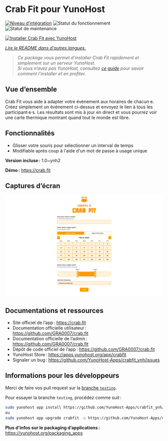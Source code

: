 <!--
Nota bene : ce README est automatiquement généré par <https://github.com/YunoHost/apps/tree/master/tools/readme_generator>
Il NE doit PAS être modifié à la main.
-->

# Crab Fit pour YunoHost

[![Niveau d’intégration](https://dash.yunohost.org/integration/crabfit.svg)](https://dash.yunohost.org/appci/app/crabfit) ![Statut du fonctionnement](https://ci-apps.yunohost.org/ci/badges/crabfit.status.svg) ![Statut de maintenance](https://ci-apps.yunohost.org/ci/badges/crabfit.maintain.svg)

[![Installer Crab Fit avec YunoHost](https://install-app.yunohost.org/install-with-yunohost.svg)](https://install-app.yunohost.org/?app=crabfit)

*[Lire le README dans d'autres langues.](./ALL_README.md)*

> *Ce package vous permet d’installer Crab Fit rapidement et simplement sur un serveur YunoHost.*  
> *Si vous n’avez pas YunoHost, consultez [ce guide](https://yunohost.org/install) pour savoir comment l’installer et en profiter.*

## Vue d’ensemble

Crab Fit vous aide à adapter votre événement aux horaires de chacun·e.
Créez simplement un événement ci-dessus et envoyez le lien à tous les participant·e·s.
Les résultats sont mis à jour en direct et vous pourrez voir une carte thermique montrant quand tout le monde est libre.

## Fonctionnalités

- Glisser votre souris pour sélectionner un interval de temps
- Modifiable après coup à l'aide d'un mot de passe à usage unique


**Version incluse :** 1.0~ynh2

**Démo :** <https://crab.fit>

## Captures d’écran

![Capture d’écran de Crab Fit](./doc/screenshots/main.png)

## Documentations et ressources

- Site officiel de l’app : <https://crab.fit>
- Documentation officielle utilisateur : <https://github.com/GRA0007/crab.fit>
- Documentation officielle de l’admin : <https://github.com/GRA0007/crab.fit>
- Dépôt de code officiel de l’app : <https://github.com/GRA0007/crab.fit>
- YunoHost Store : <https://apps.yunohost.org/app/crabfit>
- Signaler un bug : <https://github.com/YunoHost-Apps/crabfit_ynh/issues>

## Informations pour les développeurs

Merci de faire vos pull request sur la [branche `testing`](https://github.com/YunoHost-Apps/crabfit_ynh/tree/testing).

Pour essayer la branche `testing`, procédez comme suit :

```bash
sudo yunohost app install https://github.com/YunoHost-Apps/crabfit_ynh/tree/testing --debug
ou
sudo yunohost app upgrade crabfit -u https://github.com/YunoHost-Apps/crabfit_ynh/tree/testing --debug
```

**Plus d’infos sur le packaging d’applications :** <https://yunohost.org/packaging_apps>
